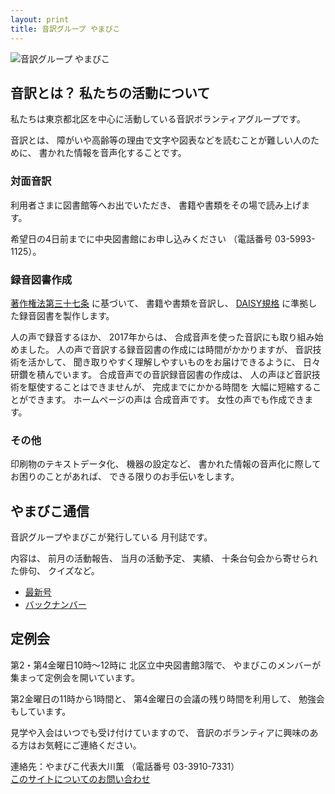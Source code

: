 ```yaml
---
layout: print
title: 音訳グループ やまびこ
---
```

<img class="fullw" src="media/index/logo-w2color.png" alt="音訳グループ やまびこ" />

## <span data-dur="4.999" data-begin="45.767">音訳とは？ 私たちの活動について</span>

<span data-dur="7.975" data-begin="50.766">私たちは東京都北区を中心に活動している音訳ボランティアグループです。</span>

<span data-dur="1.436" data-begin="58.741">音訳とは、</span>
<span data-dur="6.511" data-begin="60.177">障がいや高齢等の理由で文字や図表などを読むことが難しい人のために、</span>
<span data-dur="5.13" data-begin="66.688">書かれた情報を音声化することです。</span>

### <span data-dur="2.418" data-begin="71.818">対面音訳</span>

<span data-dur="3.263" data-begin="74.236">利用者さまに図書館等へお出でいただき、</span>
<span data-dur="4.558" data-begin="77.499">書籍や書類をその場で読み上げます。</span>

<span data-dur="4.613" data-begin="82.057">希望日の4日前までに中央図書館にお申し込みください</span>
<span data-dur="1.627" data-begin="86.670">（電話番号</span>
<span data-dur="5.176" data-begin="88.297">03-5993-1125）。</span>

### <span data-dur="2.964" data-begin="93.473">録音図書作成</span>

<span data-dur="2.858" data-begin="96.437"><a href="http://elaws.e-gov.go.jp/search/elawsSearch/elaws_search/lsg0500/detail?lawId=345AC0000000048&openerCode=1" data-dur="1.782" data-begin="99.295">著作権法第三十七条</a></span>
<span data-dur="1.601" data-begin="101.077">に基づいて、</span>
<span data-dur="2.829" data-begin="102.678">書籍や書類を音訳し、</span>
<span data-dur="1.612" data-begin="105.507"><a href="http://www.dinf.ne.jp/doc/daisy/" data-dur="1.782" data-begin="107.119">DAISY規格</a></span>
<span data-dur="4.997" data-begin="108.901">に準拠した録音図書を製作します。</span>

<span data-dur="2.564" data-begin="113.898">人の声で録音するほか、</span>
<span data-dur="2.268" data-begin="116.462">2017年からは、</span>
<span data-dur="5.851" data-begin="118.730">合成音声を使った音訳にも取り組み始めました。</span>
<span data-dur="5.76" data-begin="124.581">人の声で音訳する録音図書の作成には時間がかかりますが、</span>
<span data-dur="2.211" data-begin="130.341">音訳技術を活かして、</span>
<span data-dur="4.473" data-begin="132.552">聞き取りやすく理解しやすいものをお届けできるように、</span>
<span data-dur="3.814" data-begin="137.025">日々研鑽を積んでいます。</span>
<span data-dur="3.955" data-begin="140.839">合成音声での音訳録音図書の作成は、</span>
<span data-dur="4.565" data-begin="144.794">人の声ほど音訳技術を駆使することはできませんが、</span>
<span data-dur="2.457" data-begin="149.359">完成までにかかる時間を</span>
<span data-dur="3.675" data-begin="151.816">大幅に短縮することができます。</span>
<span data-dur="1.858" data-begin="155.491">ホームページの声は</span>
<span data-dur="2.849" data-begin="157.349">合成音声です。</span>
<span data-dur="4.146" data-begin="160.198">女性の声でも作成できます。</span>

### <span data-dur="2.067" data-begin="164.344">その他</span>

<span data-dur="2.549" data-begin="166.411">印刷物のテキストデータ化、</span>
<span data-dur="1.762" data-begin="168.960">機器の設定など、</span>
<span data-dur="4.613" data-begin="170.722">書かれた情報の音声化に際してお困りのことがあれば、</span>
<span data-dur="4.328" data-begin="175.335">できる限りのお手伝いをします。</span>

## <span data-dur="2.599" data-begin="179.663">やまびこ通信</span>

<span data-dur="3.125" data-begin="182.262">音訳グループやまびこが発行している</span>
<span data-dur="2.891" data-begin="185.387">月刊誌です。</span>

<span data-dur="1.296" data-begin="188.278">内容は、</span>
<span data-dur="2.322" data-begin="189.574">前月の活動報告、</span>
<span data-dur="2.144" data-begin="191.896">当月の活動予定、</span>
<span data-dur="1.319" data-begin="194.040">実績、</span>
<span data-dur="3.002" data-begin="195.359">十条台句会から寄せられた俳句、</span>
<span data-dur="2.481" data-begin="198.361">クイズなど。</span>

- <span data-dur="1.46" data-begin="200.842"><a href="tusin201806.html" data-dur="2.282" data-begin="202.302">最新号</a></span>
- <span data-dur="1.634" data-begin="204.584"><a href="bn.html" data-dur="2.632" data-begin="206.218">バックナンバー</a></span>

## <span data-dur="2.122" data-begin="208.850">定例会</span>

<span data-dur="4.205" data-begin="210.972">第2・第4金曜日10時～12時に</span>
<span data-dur="3.265" data-begin="215.177">北区立中央図書館3階で、</span>
<span data-dur="5.677" data-begin="218.442">やまびこのメンバーが集まって定例会を開いています。</span>

<span data-dur="3.785" data-begin="224.119">第2金曜日の11時から1時間と、</span>
<span data-dur="3.971" data-begin="227.904">第4金曜日の会議の残り時間を利用して、</span>
<span data-dur="3.51" data-begin="231.875">勉強会もしています。</span>

<span data-dur="3.968" data-begin="235.385">見学や入会はいつでも受け付けていますので、</span>
<span data-dur="6.459" data-begin="239.353">音訳のボランティアに興味のある方はお気軽にご連絡ください。</span>

<span data-dur="4.057" data-begin="245.812">連絡先：やまびこ代表大川薫</span>
<span data-dur="1.627" data-begin="249.869">（電話番号</span>
<span data-dur="4.768" data-begin="251.496">03-3910-7331）</span>  
<span data-dur="2.729" data-begin="256.264"><a href="mailto:ymbk2016ml@gmail.com?Subject=やまびこウェブサイトについて" data-dur="2.632" data-begin="258.993">このサイトについてのお問い合わせ</a></span>

<!--span data-dur="4.995" data-begin="261.625">以上でこのページの読み上げは終わりです。</span-->

